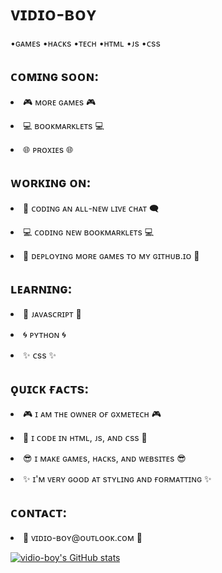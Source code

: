 <!DOCTYPE html>

<html>

 <head>
  <h1><b>ᴠɪᴅɪᴏ-ʙᴏʏ</b></h1>
    <p>•ɢᴀᴍᴇs •ʜᴀᴄᴋs •ᴛᴇᴄʜ •ʜᴛᴍʟ •ᴊs •ᴄss</p>
 </head>
  
 <body>
  <h2>ᴄᴏᴍɪɴɢ sᴏᴏɴ:</h2>
    <p><li>🎮 ᴍᴏʀᴇ ɢᴀᴍᴇs 🎮</li></p>
    <p><li>💻 ʙᴏᴏᴋᴍᴀʀᴋʟᴇᴛs 💻</li></p>
    <p><li>🌐 ᴘʀᴏxɪᴇs 🌐</li></p>
    
   <h2>ᴡᴏʀᴋɪɴɢ ᴏɴ:</h2>
    <p><li>💬 ᴄᴏᴅɪɴɢ ᴀɴ ᴀʟʟ-ɴᴇᴡ ʟɪᴠᴇ ᴄʜᴀᴛ 🗨</li></p>
    <p><li>💻 ᴄᴏᴅɪɴɢ ɴᴇᴡ ʙᴏᴏᴋᴍᴀʀᴋʟᴇᴛs 💻</li></p>
    <p><li>📨 ᴅᴇᴘʟᴏʏɪɴɢ ᴍᴏʀᴇ ɢᴀᴍᴇs ᴛᴏ ᴍʏ ɢɪᴛʜᴜʙ.ɪᴏ 📨</li></p>
    
  <h2>ʟᴇᴀʀɴɪɴɢ:</h2>
    <p><li>🧩 ᴊᴀᴠᴀsᴄʀɪᴘᴛ 🧩</li></p>
    <p><li>🌀 ᴘʏᴛʜᴏɴ 🌀</li></p>
    <p><li>✨ ᴄss ✨</li></p>
    
  <h2>ǫᴜɪᴄᴋ ғᴀᴄᴛs:</h2>
    <p><li>🎮 ɪ ᴀᴍ ᴛʜᴇ ᴏᴡɴᴇʀ ᴏғ ɢxᴍᴇᴛᴇᴄʜ 🎮</li></p>
    <p><li>🧩 ɪ ᴄᴏᴅᴇ ɪɴ ʜᴛᴍʟ, ᴊs, ᴀɴᴅ ᴄss 🧩</li></p>
    <p><li>😎 ɪ ᴍᴀᴋᴇ ɢᴀᴍᴇs, ʜᴀᴄᴋs, ᴀɴᴅ ᴡᴇʙsɪᴛᴇs 😎</li></p>
    <p><li>✨ ɪ'ᴍ ᴠᴇʀʏ ɢᴏᴏᴅ ᴀᴛ sᴛʏʟɪɴɢ ᴀɴᴅ ғᴏʀᴍᴀᴛᴛɪɴɢ ✨</li></p>
    
  <h2>ᴄᴏɴᴛᴀᴄᴛ:</h2>
     <p><li>📨 ᴠɪᴅɪᴏ-ʙᴏʏ@ᴏᴜᴛʟᴏᴏᴋ.ᴄᴏᴍ 📨</li></p>
  
  [![vidio-boy's GitHub stats](https://github-readme-stats.vercel.app/api?username=vidio-boy)](https://github.com/anuraghazra/github-readme-stats)
 </body>

</html>

<!--
-Ideas:
- 🔭 Currently working on
- 🌱 Currently learning
- 👯 Collaborate on
- 🤔 Want help with
- 💬 Ask me about
- 📫 How to reach me
- 😄 Pronouns
- ⚡ Fun fact
-->
